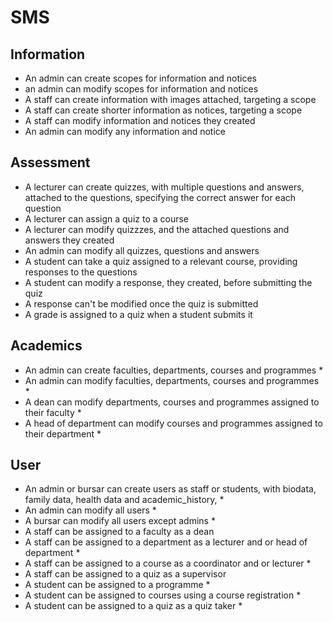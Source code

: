 # SMS

## Information
- An admin can create scopes for information and notices
- an admin can modify scopes for information and notices
- A staff can create information with images attached, targeting a scope
- A staff can create shorter information as notices, targeting a scope
- A staff can modify information and notices they created
- An admin can modify any information and notice

## Assessment
- A lecturer can create quizzes, with multiple questions and answers, attached to the questions, specifying the correct answer for each question
- A lecturer can assign a quiz to a course
- A lecturer can modify quizzzes, and the attached questions and answers they created
- An admin can modify all quizzes, questions and answers
- A student can take a quiz assigned to a relevant course, providing responses to the questions
- A student can modify a response, they created, before submitting the quiz
- A response can't be modified once the quiz is submitted
- A grade is assigned to a quiz when a student submits it

## Academics
- An admin can create faculties, departments, courses and programmes *
- An admin can modify faculties, departments, courses and programmes *
- A dean can modify departments, courses and programmes assigned to their faculty *
- A head of department can modify courses and programmes assigned to their department *

## User
- An admin or bursar can create users as staff or students, with biodata, family data, health data and academic_history, *
- An admin can modify all users *
- A bursar can modify all users except admins *
- A staff can be assigned to a faculty as a dean
- A staff can be assigned to a department as a lecturer and or head of department *
- A staff can be assigned to a course as a coordinator and or lecturer *
- A staff can be assigned to a quiz as a supervisor
- A student can be assigned to a programme *
- A student can be assigned to courses using a course registration *
- A student can be assigned to a quiz as a quiz taker *
